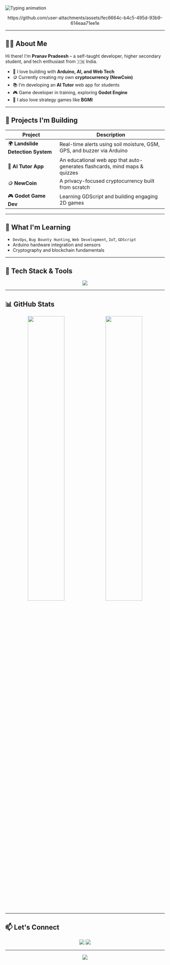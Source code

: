 <!-- Banner -->
<img src="https://readme-typing-svg.demolab.com?font=Fira+Code&size=24&pause=1000&color=00F7FF&center=true&vCenter=true&width=700&height=45&lines=Hey%2C+I'm+Pranav+Pradeesh+%F0%9F%91%8B;Tech+Explorer+%7C+AI+Builder+%7C+IoT+Innovator+%F0%9F%A7%A0;Always+Learning+%7C+Always+Building+%F0%9F%9A%80" alt="Typing animation" />

<p align="center">
  https://github.com/user-attachments/assets/fec6664c-b4c5-495d-93b9-614eaa71ee1e
</p>




---

## 🧑‍💻 About Me

Hi there! I'm **Pranav Pradeesh** – a self-taught developer, higher secondary student, and tech enthusiast from 🇮🇳 India.

- 🔧 I love building with **Arduino, AI, and Web Tech**
- 🪙 Currently creating my own **cryptocurrency (NewCoin)**
- 📚 I’m developing an **AI Tutor** web app for students
- 🎮 Game developer in training, exploring **Godot Engine**
- 🎯 I also love strategy games like **BGMI**

---

## 🚧 Projects I'm Building

| Project | Description |
|--------|-------------|
| 🌍 **Landslide Detection System** | Real-time alerts using soil moisture, GSM, GPS, and buzzer via Arduino |
| 🤖 **AI Tutor App** | An educational web app that auto-generates flashcards, mind maps & quizzes |
| 🪙 **NewCoin** | A privacy-focused cryptocurrency built from scratch |
| 🎮 **Godot Game Dev** | Learning GDScript and building engaging 2D games |

---

## 🧠 What I'm Learning

- `DevOps`, `Bug Bounty Hunting`, `Web Development`, `IoT`, `GDScript`
- Arduino hardware integration and sensors
- Cryptography and blockchain fundamentals

---

## 🚀 Tech Stack & Tools

<p align="center">
  <img src="https://skillicons.dev/icons?i=arduino,html,css,js,python,nodejs,git,github,replit,vscode" />
</p>

---

## 📊 GitHub Stats

<p align="center">
  <img src="https://github-readme-stats.vercel.app/api?username=achupradeesh&show_icons=true&theme=tokyonight&hide_border=true" width="48%"/>
  <img src="https://github-readme-streak-stats.herokuapp.com/?user=achupradeesh&theme=tokyonight&hide_border=true" width="48%"/>
</p>

---

## 📫 Let's Connect

<p align="center">
  <a href="mailto:achupradeesh1984@gmail.com"><img src="https://img.shields.io/badge/Email-Contact%20Me-blue?style=for-the-badge&logo=gmail"></a>
  <a href="https://github.com/achupradeesh"><img src="https://img.shields.io/badge/GitHub-Profile-black?style=for-the-badge&logo=github"></a>
</p>

---

<p align="center">
  <img src="https://capsule-render.vercel.app/api?type=waving&color=gradient&height=100&section=footer"/>
</p>

